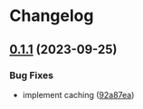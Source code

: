 # Changelog

## [0.1.1](https://github.com/groundcontrolsh/groundcontrol/compare/v0.1.0...v0.1.1) (2023-09-25)


### Bug Fixes

* implement caching ([92a87ea](https://github.com/groundcontrolsh/groundcontrol/commit/92a87ea77e8c6f70ce8a89e500de3ab37fcdb352))
